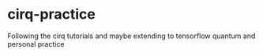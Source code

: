 # cirq-practice
Following the cirq tutorials and maybe extending to tensorflow quantum and personal practice
